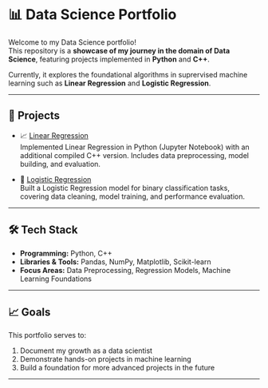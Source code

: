 # 📊 Data Science Portfolio

Welcome to my Data Science portfolio!  
This repository is a **showcase of my journey in the domain of Data Science**, featuring projects implemented in **Python** and **C++**.  

Currently, it explores the foundational algorithms in suprervised machine learning such as **Linear Regression** and **Logistic Regression**.

---

## 🚀 Projects

- 📈 [Linear Regression](projects/linear-regression/README.md)  
  Implemented Linear Regression in Python (Jupyter Notebook) with an additional compiled C++ version. Includes data preprocessing, model building, and evaluation.  

- 🔮 [Logistic Regression](projects/logistic-regression/README.md)  
  Built a Logistic Regression model for binary classification tasks, covering data cleaning, model training, and performance evaluation.  

---

## 🛠️ Tech Stack
- **Programming:** Python, C++  
- **Libraries & Tools:** Pandas, NumPy, Matplotlib, Scikit-learn  
- **Focus Areas:** Data Preprocessing, Regression Models, Machine Learning Foundations  

---

## 📈 Goals
This portfolio serves to:
1. Document my growth as a data scientist  
2. Demonstrate hands-on projects in machine learning  
3. Build a foundation for more advanced projects in the future  

---


